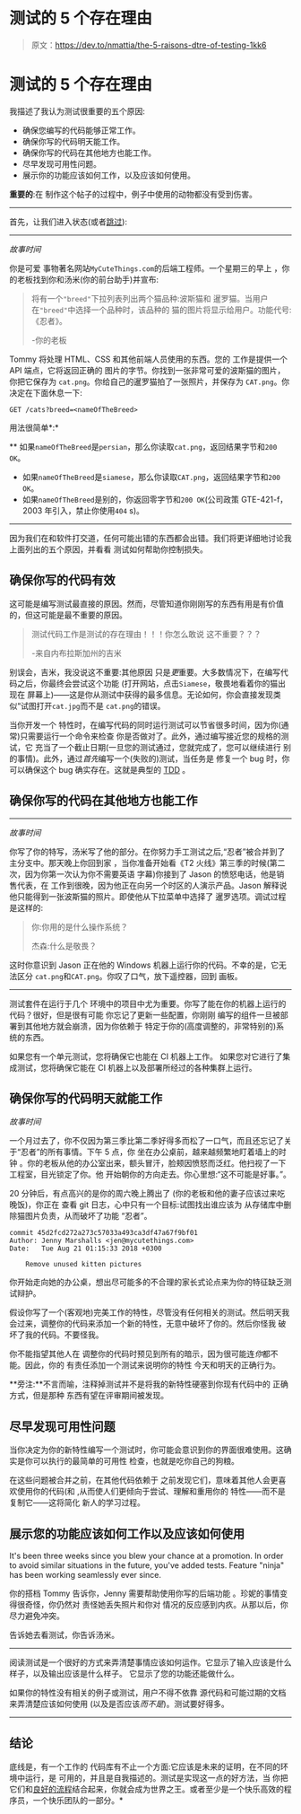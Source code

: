 # 测试的 5 个存在理由

> 原文：<https://dev.to/nmattia/the-5-raisons-dtre-of-testing-1kk6>

# 测试的 5 个存在理由

我描述了我认为测试很重要的五个原因:

*   确保您编写的代码能够正常工作。
*   确保你写的代码明天能工作。
*   确保你写的代码在其他地方也能工作。
*   尽早发现可用性问题。
*   展示你的功能应该如何工作，以及应该如何使用。

**重要的**:在
制作这个帖子的过程中，例子中使用的动物都没有受到伤害。

* * *

首先，让我们进入状态(或者[跳过](#ensure-that-the-code-youve-written-works)):

* * *

*故事时间*

你是可爱
事物著名网站`MyCuteThings.com`的后端工程师。一个星期三的早上
，你的老板找到你和汤米(你的前台助手)并宣布:

> 将有一个`"breed"`下拉列表列出两个猫品种:波斯猫和
> 暹罗猫。当用户在`"breed"`中选择一个品种时，该品种的
> 猫的图片将显示给用户。功能代号:《忍者》。
> 
> -你的老板

Tommy 将处理 HTML、CSS 和其他前端人员使用的东西。您的
工作是提供一个 API 端点，它将返回正确的
图片的字节。你找到一张非常可爱的波斯猫的图片，你把它保存为
`cat.png`。你给自己的暹罗猫拍了一张照片，并保存为
`CAT.png`。你决定在下面休息一下:

```
GET /cats?breed=<nameOfTheBreed> 
```

用法很简单*:*

 **   如果`nameOfTheBreed`是`persian`，那么你读取`cat.png`，返回结果字节和`200 OK`。
*   如果`nameOfTheBreed`是`siamese`，那么你读取`CAT.png`，返回结果字节和`200 OK`。
*   如果`nameOfTheBreed`是别的，你返回零字节和`200 OK`(公司政策 GTE-421-f，2003 年引入，禁止你使用`404` s)。

* * *

因为我们在和软件打交道，任何可能出错的东西都会出错。我们将更详细地讨论我上面列出的五个原因，并看看
测试如何帮助你控制损失。

## 确保你写的代码有效

这可能是编写测试最直接的原因。然而，尽管知道你刚刚写的东西有用是有价值的，但这可能是最不重要的原因。

> 测试代码工作是测试的存在理由！！！你怎么敢说
> 这不重要？？？
> 
> -来自内布拉斯加州的吉米

别误会，吉米，我没说这不重要:其他原因
只是*更*重要。大多数情况下，在编写代码之后，你最终会尝试这个功能
(打开网站，点击`Siamese`，敬畏地看着你的猫出现在
屏幕上)——这是你从测试中获得的最多信息。无论如何，你会直接发现类似“试图打开`cat.jpg`而不是
`cat.png`的错误。

当你开发一个
特性时，在编写代码的同时运行测试可以节省很多时间，因为你(通常)只需要运行一个命令来检查
你是否做对了。此外，通过编写接近您的规格的测试，它
充当了一个截止日期(一旦您的测试通过，您就完成了，您可以继续进行
别的事情)。此外，通过*首先*编写一个(失败的)测试，当任务是
修复一个 bug 时，你可以确保这个 bug 确实存在。这就是典型的
[TDD](https://en.wikipedia.org/wiki/Test-driven_development) 。

## 确保你写的代码在其他地方也能工作

* * *

*故事时间*

你写了你的特写，汤米写了他的部分。在你努力手工测试之后,“忍者”被合并到了主分支中。那天晚上你回到家
，当你准备开始看《T2 火线》第三季的时候(第二次，因为你第一次认为你不需要英语
字幕)你接到了 Jason 的愤怒电话，他是销售代表，在
工作到很晚，因为他正在向另一个时区的人演示产品。Jason
解释说他只能得到一张波斯猫的照片。即使他从下拉菜单中选择了
暹罗选项。调试过程是这样的:

> 你:你用的是什么操作系统？
> 
> 杰森:什么是敬畏？

这时你意识到 Jason 正在他的 Windows
机器上运行你的代码。不幸的是，它无法区分
`cat.png`和`CAT.png`。你叹了口气，放下遥控器，回到
画板。

* * *

测试套件在运行于几个
环境中的项目中尤为重要。你写了能在你的机器上运行的代码？很好，但是很有可能
你忘记了更新一些配置，你刚刚
编写的组件一旦被部署到其他地方就会崩溃，因为你依赖于
特定于你的(高度调整的，非常特别的)系统的东西。

如果您有一个单元测试，您将确保它也能在 CI 机器上工作。
如果您对它进行了集成测试，您将确保它能在 CI
机器上以及部署所经过的各种集群上运行。

## 确保你写的代码明天就能工作

*故事时间*

一个月过去了，你不仅因为第三季比第二季好得多而松了一口气，而且还忘记了关于“忍者”的所有事情。下午 5 点，你
坐在办公桌前，越来越频繁地盯着墙上的时钟
。你的老板从他的办公室出来，额头冒汗，脸颊因愤怒而泛红。他扫视了一下工程室，目光锁定了你。他
开始朝你的方向走去。你心里想:“这不可能是好事。”。

20 分钟后，有点高兴的是你的周六晚上腾出了
(你的老板和他的妻子应该过来吃晚饭)，你正在
查看 git 日志，心中只有一个目标:试图找出谁应该为
从存储库中删除猫图片负责，从而破坏了功能
“忍者”。

```
commit 45d2fcd272a273c57033a493ca3df47a67f9bf01
Author: Jenny Marshalls <jen@mycutethings.com>
Date:   Tue Aug 21 01:15:33 2018 +0300

    Remove unused kitten pictures 
```

你开始走向她的办公桌，想出尽可能多的不合理的家长式论点来为你的特征缺乏测试辩护。

假设你写了一个(客观地)完美工作的特性，尽管没有任何相关的测试。然后明天我会过来，调整你的代码来添加一个新的特性，无意中破坏了你的。然后你怪我
破坏了我的代码。不要怪我。

你不能指望其他人在
调整你的代码时预见到所有的暗示，因为很可能连*你*都不能。因此，你的
有责任添加一个测试来说明你的特性
今天和明天的正确行为。

**旁注:**不言而喻，注释掉测试并不是将我的新特性硬塞到你现有代码中的
正确方式，但是那种
东西有望在评审期间被发现。

## 尽早发现可用性问题

当你决定为你的新特性编写一个测试时，你可能会意识到你的界面很难使用。这确实是你可以执行的最简单的可用性
检查，也就是吃你自己的狗粮。

在这些问题被合并之前，在其他代码依赖于
之前发现它们，意味着其他人会更喜欢使用你的代码(和
,从而使人们更倾向于尝试、理解和重用你的
特性——而不是复制它——这将简化
新人的学习过程。

## 展示您的功能应该如何工作以及应该如何使用

It's been three weeks since you blew your chance at a promotion. In order to
avoid similar situations in the future, you've added tests. Feature "ninja" has
been working seamlessly ever since.

你的搭档 Tommy 告诉你，Jenny 需要帮助使用你写的后端功能
。珍妮的事情变得很奇怪，你仍然对
责怪她丢失照片和你对
情况的反应感到内疚。从那以后，你尽力避免冲突。

告诉她去看测试，你告诉汤米。

* * *

阅读测试是一个很好的方式来弄清楚事情应该如何运作。它显示了输入应该是什么样子，以及输出应该是什么样子。
它显示了您的功能还能做什么。

如果你的特性没有相关的例子或测试，用户不得不依靠
源代码和可能过期的文档来弄清楚应该如何使用
(以及是否应该*而不是*)。测试要好得多。

* * *

## 结论

底线是，有一个工作的
代码库有不止一个方面:它应该是未来的证明，在不同的环境中运行，是
可用的，并且是自我描述的。测试是实现这一点的好方法，当
你把它们和[良好的流程](https://nmattia.com/posts/2019-01-08-hunt-bugs-down-before-they-are-merged.html)结合起来，你就会成为世界之王。或者至少是一个快乐高效的程序员，一个快乐团队的一部分。*
